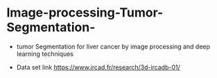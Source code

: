 # Image-processing-Tumor-Segmentation-

- tumor Segmentation for liver cancer by image processing and deep learning techniques 

- Data set link https://www.ircad.fr/research/3d-ircadb-01/
